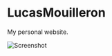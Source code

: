 LucasMouilleron
===============

My personal website.

![Screenshot](http://grabs.lucasmouilleron.com/Screen%20Shot%202015-11-22%20at%2018.10.39.png)